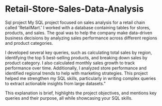 # Retail-Store-Sales-Data-Analysis
Sql project
My SQL project focused on sales analysis for a retail chain called 'RetailMart.' I worked with a database containing tables for stores, products, and sales. The goal was to help the company make data-driven business decisions by analyzing sales performance across different regions and product categories. 

I developed several key queries, such as calculating total sales by region, identifying the top 5 best-selling products, and breaking down sales by product category. I also calculated monthly sales growth to track performance over time. Additionally, I analyzed store performance and identified regional trends to help with marketing strategies. This project helped me strengthen my SQL skills, particularly in writing complex queries to extract actionable insights from large datasets."

This explanation is brief, highlights the project objectives, and mentions key queries and their purpose, all while showcasing your SQL skills.
